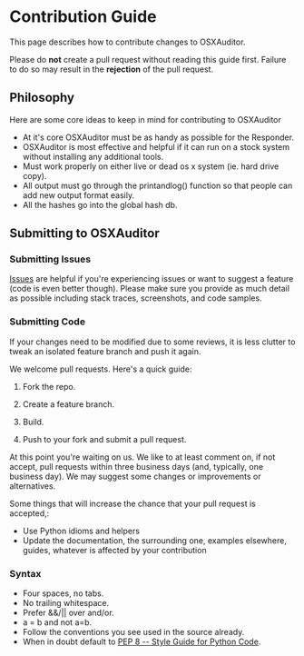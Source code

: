 # Contribution Guide

This page describes how to contribute changes to OSXAuditor.

Please do **not** create a pull request without reading this guide first. Failure to do so may result in the **rejection** of the pull request.

## Philosophy
Here are some core ideas to keep in mind for contributing to OSXAuditor

* At it's core OSXAuditor must be as handy as possible for the Responder.
* OSXAuditor is most effective and helpful if it can run on a stock system without installing any additional tools.
* Must work properly on either live or dead os x system (ie. hard drive copy).
* All output must go through the printandlog() function so that people can add new output format easily.
* All the hashes go into the global hash db.

## Submitting to OSXAuditor

### Submitting Issues
[Issues](https://github.com/jipegit/OSXAuditor/issues) are helpful if you're experiencing issues or want to suggest a feature (code is even better though). Please make sure you provide as much detail as possible including stack traces, screenshots, and code samples.

### Submitting Code
If your changes need to be modified due to some reviews, it is less clutter to tweak an isolated feature branch and push it again.

We welcome pull requests. Here's a quick guide:

1. Fork the repo.

2. Create a feature branch.

3. Build.

4. Push to your fork and submit a pull request.

At this point you're waiting on us. We like to at least comment on, if not accept, pull requests within three business days (and, typically, one business day). We may suggest some changes or improvements or alternatives.

Some things that will increase the chance that your pull request is accepted,:

* Use Python idioms and helpers
* Update the documentation, the surrounding one, examples elsewhere, guides, whatever is affected by your contribution

### Syntax

* Four spaces, no tabs.
* No trailing whitespace.
* Prefer &&/|| over and/or.
* a = b and not a=b.
* Follow the conventions you see used in the source already.
* When in doubt default to [PEP 8 -- Style Guide for Python Code](http://legacy.python.org/dev/peps/pep-0008/).
